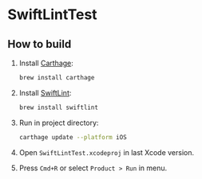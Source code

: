 # SwiftLintTest

## How to build
1. Install [Carthage](https://github.com/Carthage/Carthage):

	```bash
	brew install carthage
	```
2. Install [SwiftLint](https://github.com/realm/SwiftLint):

	```bash
	brew install swiftlint
	```
3. Run in project directory:

	```bash
	carthage update --platform iOS
	```
4. Open `SwiftLintTest.xcodeproj` in last Xcode version.
5. Press `Cmd+R` or select `Product > Run` in menu.

